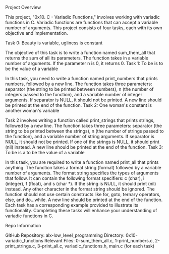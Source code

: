 Project Overview

This project, "0x10. C - Variadic Functions," involves working with variadic functions in C. Variadic functions are functions that can accept a variable number of arguments. This project consists of four tasks, each with its own objective and implementation.

Task 0: Beauty is variable, ugliness is constant

The objective of this task is to write a function named sum_them_all that returns the sum of all its parameters.
The function takes in a variable number of arguments.
If the parameter n is 0, it returns 0.
Task 1: To be is to be the value of a variable

In this task, you need to write a function named print_numbers that prints numbers, followed by a new line.
The function takes three parameters: separator (the string to be printed between numbers), n (the number of integers passed to the function), and a variable number of integer arguments.
If separator is NULL, it should not be printed.
A new line should be printed at the end of the function.
Task 2: One woman's constant is another woman's variable

Task 2 involves writing a function called print_strings that prints strings, followed by a new line.
The function takes three parameters: separator (the string to be printed between the strings), n (the number of strings passed to the function), and a variable number of string arguments.
If separator is NULL, it should not be printed.
If one of the strings is NULL, it should print (nil) instead.
A new line should be printed at the end of the function.
Task 3: To be is a to be the value of a variable

In this task, you are required to write a function named print_all that prints anything.
The function takes a format string (format) followed by a variable number of arguments.
The format string specifies the types of arguments that follow. It can contain the following format specifiers: c (char), i (integer), f (float), and s (char *).
If the string is NULL, it should print (nil) instead.
Any other character in the format string should be ignored.
The function should not use certain constructs like for, goto, ternary operators, else, and do...while.
A new line should be printed at the end of the function.
Each task has a corresponding example provided to illustrate its functionality. Completing these tasks will enhance your understanding of variadic functions in C.

Repo Information

GitHub Repository: alx-low_level_programming
Directory: 0x10-variadic_functions
Relevant Files: 0-sum_them_all.c, 1-print_numbers.c, 2-print_strings.c, 3-print_all.c, variadic_functions.h, main.c (for each task)
